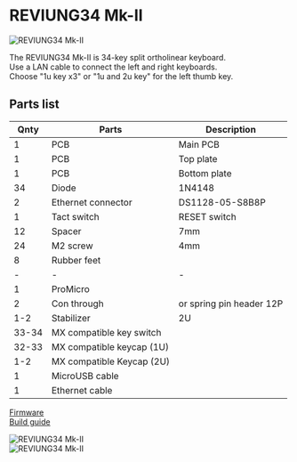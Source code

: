 # REVIUNG34 Mk-II  
![REVIUNG34 Mk-II](https://github.com/gtips/reviung/blob/master/reviung34split_Mk-II/image/reviung34mkII-01.jpg)  

The REVIUNG34 Mk-II is 34-key split ortholinear keyboard.  
Use a LAN cable to connect the left and right keyboards.  
Choose "1u key x3" or "1u and 2u key" for the left thumb key.

## Parts list  

| Qnty | Parts | Description |
| --- | --- | --- |
| 1 | PCB | Main PCB |  
| 1 | PCB | Top plate  |
| 1 | PCB | Bottom plate |
| 34 | Diode | 1N4148 |
| 2 | Ethernet connector |  DS1128-05-S8B8P |
| 1 | Tact switch |  RESET switch |
| 12 | Spacer | 7mm |
| 24 | M2 screw | 4mm |  
| 8 | Rubber feet |  |
| - | - | - |
| 1 | ProMicro |  |
| 2 | Con through  | or spring pin header 12P |
| 1-2 | Stabilizer  | 2U |
| 33-34 | MX compatible key switch |  |  
| 32-33 | MX compatible keycap (1U) |  | 
| 1-2 | MX compatible Keycap (2U) |  |
| 1 | MicroUSB cable |  |
| 1 | Ethernet cable |  |
  
[Firmware](https://github.com/qmk/qmk_firmware/tree/master/keyboards/reviung34)  
[Build guide](https://reviung.com/build-guide/656/)  
  
![REVIUNG34 Mk-II](https://github.com/gtips/reviung/blob/master/reviung34split_Mk-II/image/reviung34mkII-02.jpg)  
![REVIUNG34 Mk-II](https://github.com/gtips/reviung/blob/master/reviung34split_Mk-II/image/reviung34mkII-03.jpg)  
  
